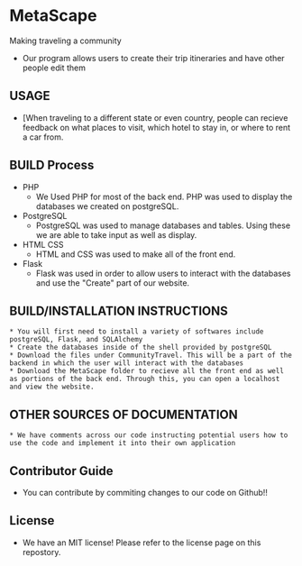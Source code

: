 # MetaScape
Making traveling a community
  * Our program allows users to create their trip itineraries and have other people edit them

## USAGE
  * [When traveling to a different state or even country, people can recieve feedback on what places to visit, which hotel to stay in, or where to rent a car from. 
  
## BUILD Process
  * PHP
    * We Used PHP for most of the back end. PHP was used to display the databases we created on postgreSQL.
  * PostgreSQL
    * PostgreSQL was used to manage databases and tables. Using these we are able to take input as well as display.
  * HTML CSS
    * HTML and CSS was used to make all of the front end. 
  * Flask
    * Flask was used in order to allow users to interact with the databases and use the "Create" part of our website. 

## BUILD/INSTALLATION INSTRUCTIONS
    * You will first need to install a variety of softwares include postgreSQL, Flask, and SQLAlchemy
    * Create the databases inside of the shell provided by postgreSQL
    * Download the files under CommunityTravel. This will be a part of the backend in which the user will interact with the databases
    * Download the MetaScape folder to recieve all the front end as well as portions of the back end. Through this, you can open a localhost and view the website.
## OTHER SOURCES OF DOCUMENTATION
    * We have comments across our code instructing potential users how to use the code and implement it into their own application
## Contributor Guide
  * You can contribute by commiting changes to our code on Github!!
## License 
  * We have an MIT license! Please refer to the license page on this repostory.
